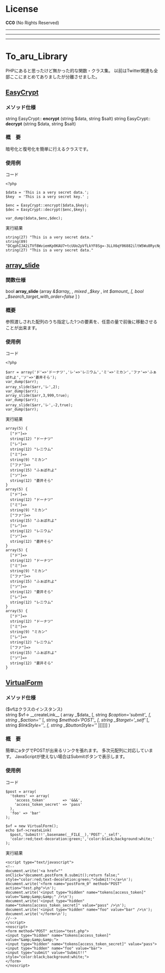 # License
__CC0__ (No Rights Reserved)

***
***
***

# To_aru_Library

PHPにあると思ったけど無かった的な関数・クラス集。
以前はTwitter関連も全部ここにまとめてありましたが分離させました。

## [EasyCrypt]

### メソッド仕様
string EasyCrypt:: __encrypt__ (string $data, string $salt)
string EasyCrypt:: __decrypt__ (string $data, string $salt)

### 概　要

暗号化と復号化を簡単に行えるクラスです。


### 使用例
コード

    <?php
    
    $data = 'This is a very secret data.';
    $key  = 'This is a very secret key.' ;
    
    $enc = EasyCrypt::encrypt($data,$key);
    $dec = EasyCrypt::decrypt($enc,$key);
    
    var_dump($data,$enc,$dec);
    
実行結果

    string(27) "This is a very secret data."
    string(89) "DCqphIJA2iTVf8WviemKp0KAU7+tcUUo2pVfLkYF8Sg=-3LLX6qY06882iltW5Wu8RycNgSJY0liNqZWnXI25isA="
    string(27) "This is a very secret data."

## [array_slide]

### 関数仕様
bool __array\_slide__ (array _&$array_ , mixed _$key_ , int _$amount_ [, bool _$search\_target\_with\_order=false_ ] )

### 概要
参照渡しされた配列のうち指定した1つの要素を、任意の量で前後に移動させることが出来ます。

### 使用例
コード

    <?php
    
    $arr = array('ド'=>'ドーナツ','レ'=>'レニウム','ミ'=>'ミカン','ファ'=>'ふぁぼれよ','ソ'=>'蒼井そら');
    var_dump($arr);
    array_slide($arr,'レ',2);
    var_dump($arr);
    array_slide($arr,3,999,true);
    var_dump($arr);
    array_slide($arr,'レ',-2,true);
    var_dump($arr);
    
実行結果

    array(5) {
      ["ド"]=>
      string(12) "ドーナツ"
      ["レ"]=>
      string(12) "レニウム"
      ["ミ"]=>
      string(9) "ミカン"
      ["ファ"]=>
      string(15) "ふぁぼれよ"
      ["ソ"]=>
      string(12) "蒼井そら"
    }
    array(5) {
      ["ド"]=>
      string(12) "ドーナツ"
      ["ミ"]=>
      string(9) "ミカン"
      ["ファ"]=>
      string(15) "ふぁぼれよ"
      ["レ"]=>
      string(12) "レニウム"
      ["ソ"]=>
      string(12) "蒼井そら"
    }
    array(5) {
      ["ド"]=>
      string(12) "ドーナツ"
      ["ミ"]=>
      string(9) "ミカン"
      ["ファ"]=>
      string(15) "ふぁぼれよ"
      ["ソ"]=>
      string(12) "蒼井そら"
      ["レ"]=>
      string(12) "レニウム"
    }
    array(5) {
      ["ド"]=>
      string(12) "ドーナツ"
      ["ミ"]=>
      string(9) "ミカン"
      ["レ"]=>
      string(12) "レニウム"
      ["ファ"]=>
      string(15) "ふぁぼれよ"
      ["ソ"]=>
      string(12) "蒼井そら"
    }

## [VirtualForm]

### メソッド仕様
($vfはクラスのインスタンス)  
string $vf-> __createLink__ ( array _$data_ [, 
string _$caption='submit'_ [, string _$action=''_ [, 
string _$method='POST'_ [, string _$target='\_self'_ [, 
string _$linkStyle=''_ [, string _$buttonStyle=''_ 
]]]]]] )

### 概　要
簡単にaタグでPOSTが出来るリンクを張れます。
多次元配列に対応しています。
JavaScriptが使えない場合はSubmitボタンで表示します。

### 使用例
コード

    $post = array(
      'tokens' => array(
        'access_token'        => '&&&',
        'access_token_secret' => 'pass'
      ),
      'foo' => 'bar'
    );
    
    $vf = new VirtualForm();
    echo $vf->createLink(
      $post,'Submit!!',basename(__FILE__),'POST','_self',
      'color:red;text-decoration:green;','color:black;background:white;'
    );
    
実行結果

    <script type="text/javascript">
    <!--
    document.write('<a href="" onClick="document.postForm_0.submit();return false;" style="color:red;text-decoration:green;">Submit!!</a>\n');
    document.write('<form name="postForm_0" method="POST" action="test.php">\n');
    document.write('<input type="hidden" name="tokens[access_token]" value="&amp;&amp;&amp;" />\n');
    document.write('<input type="hidden" name="tokens[access_token_secret]" value="pass" />\n');
    document.write('<input type="hidden" name="foo" value="bar" />\n');
    document.write('</form>\n');
    //-->
    </script>
    <noscript>
    <form method="POST" action="test.php">
    <input type="hidden" name="tokens[access_token]" value="&amp;&amp;&amp;">
    <input type="hidden" name="tokens[access_token_secret]" value="pass">
    <input type="hidden" name="foo" value="bar">
    <input type="submit" value="Submit!!" style="color:black;background:white;">
    </form>
    </noscript>

[EasyCrypt]: https://github.com/Certainist/To_aru_Library/blob/master/EasyCrypt.php
[array_slide]: https://github.com/Certainist/To_aru_Library/blob/master/array_slide.php
[VirtualForm]: https://github.com/Certainist/To_aru_Library/blob/master/VirtualForm.php